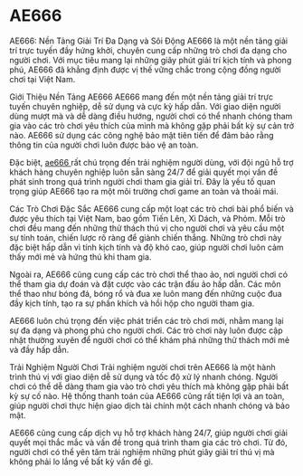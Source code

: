 # AE666
AE666: Nền Tảng Giải Trí Đa Dạng và Sôi Động
AE666 là một nền tảng giải trí trực tuyến đầy hứng khởi, chuyên cung cấp những trò chơi đa dạng cho người chơi. Với mục tiêu mang lại những giây phút giải trí kịch tính và phong phú, AE666 đã khẳng định được vị thế vững chắc trong cộng đồng người chơi tại Việt Nam.

Giới Thiệu Nền Tảng AE666
AE666 mang đến một nền tảng giải trí trực tuyến chuyên nghiệp, dễ sử dụng và cực kỳ hấp dẫn. Với giao diện người dùng mượt mà và dễ dàng điều hướng, người chơi có thể nhanh chóng tham gia vào các trò chơi yêu thích của mình mà không gặp phải bất kỳ sự cản trở nào. AE666 sử dụng các công nghệ bảo mật tiên tiến để đảm bảo rằng thông tin của người chơi luôn được bảo vệ an toàn.

Đặc biệt, <a href="https://ae666-online.com "> ae666 </a>  rất chú trọng đến trải nghiệm người dùng, với đội ngũ hỗ trợ khách hàng chuyên nghiệp luôn sẵn sàng 24/7 để giải quyết mọi vấn đề phát sinh trong quá trình người chơi tham gia giải trí. Đây là yếu tố quan trọng giúp AE666 tạo ra một môi trường chơi game an toàn và thoải mái.

Các Trò Chơi Đặc Sắc
AE666 cung cấp một loạt các trò chơi bài phổ biến và được yêu thích tại Việt Nam, bao gồm Tiến Lên, Xì Dách, và Phỏm. Mỗi trò chơi đều mang đến những thử thách thú vị cho người chơi và yêu cầu một sự tính toán, chiến lược rõ ràng để giành chiến thắng. Những trò chơi này đặc biệt hấp dẫn vì tính kịch tính và độ khó cao, giúp người chơi luôn cảm thấy mới mẻ và hứng thú khi tham gia.

Ngoài ra, AE666 cũng cung cấp các trò chơi thể thao ảo, nơi người chơi có thể tham gia dự đoán và đặt cược vào các trận đấu ảo hấp dẫn. Các môn thể thao như bóng đá, bóng rổ và đua xe luôn mang đến những cuộc đua đầy kịch tính, tạo ra sự phấn khích và hồi hộp cho người tham gia.

AE666 luôn chú trọng đến việc phát triển các trò chơi mới, nhằm mang lại sự đa dạng và phong phú cho người chơi. Các trò chơi này luôn được cập nhật thường xuyên để người chơi có thể khám phá những thử thách mới mẻ và đầy hấp dẫn.

Trải Nghiệm Người Chơi
Trải nghiệm người chơi trên AE666 là một hành trình thú vị với giao diện dễ sử dụng và tốc độ xử lý nhanh chóng. Người chơi có thể dễ dàng tham gia vào trò chơi yêu thích mà không gặp phải bất kỳ sự cố nào. Hệ thống thanh toán của AE666 cũng rất tiện lợi và an toàn, giúp người chơi thực hiện giao dịch tài chính một cách nhanh chóng và bảo mật.

AE666 cũng cung cấp dịch vụ hỗ trợ khách hàng 24/7, giúp người chơi giải quyết mọi thắc mắc và vấn đề trong quá trình tham gia các trò chơi. Từ đó, người chơi có thể yên tâm trải nghiệm những phút giây giải trí thú vị mà không phải lo lắng về bất kỳ vấn đề gì.
